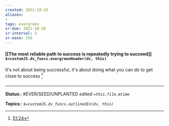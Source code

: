 ```yaml
---
created: 2021-10-23
aliases:
- 
tags: evergreen
sr-due: 2021-10-28
sr-interval: 3
sr-ease: 250
---
```

#### [[The most reliable path to success is repeatedly trying to succeed]] `$=customJS.dv_funcs.evergreenHeader(dv, this)`

It's not about being successful, it's about doing what you can do to get close to success [^1]

### <hr class="footnote"/>

**Status**:: #EVER/SEED/UNPLANTED
*edited `=this.file.mtime`*

**Topics**::
*`$=customJS.dv_funcs.outlinedIn(dv, this)`*

[^1]: [51:24](https://youtu.be/wsGrMgtsKOs?t=3146#t=3084.5915995880127)
